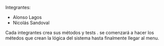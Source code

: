 Integrantes:

- Alonso Lagos
- Nicolás Sandoval

Cada integrantes crea sus métodos y tests . se comenzará a hacer los métedos que crean la lógica del sistema hasta finalmente llegar al menu.


